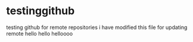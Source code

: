# testinggithub
testing github for remote repositories
i have modified this file for updating remote
hello hello helloooo


